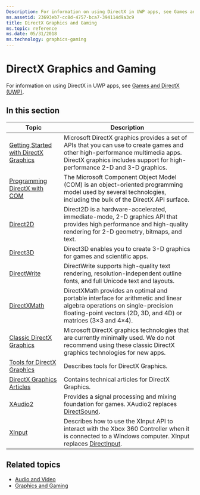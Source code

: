 ```yaml
---
Description: For information on using DirectX in UWP apps, see Games and DirectX (UWP)
ms.assetid: 23693eb7-cc8d-4757-bca7-394114d9a3c9
title: DirectX Graphics and Gaming
ms.topic: reference
ms.date: 05/31/2018
ms.technology: graphics-gaming
---
```


# DirectX Graphics and Gaming

For information on using DirectX in UWP apps, see [Games and DirectX (UWP)](https://docs.microsoft.com/windows/desktop/directx).

## In this section

| Topic | Description |
|-|-|
| [Getting Started with DirectX Graphics](https://msdn.microsoft.com/en-us/library/Hh309467(v=VS.85).aspx) | Microsoft DirectX graphics provides a set of APIs that you can use to create games and other high-performance multimedia apps. DirectX graphics includes support for high-performance 2-D and 3-D graphics. |
| [Programming DirectX with COM](prog-dx-with-com.md) | The Microsoft Component Object Model (COM) is an object-oriented programming model used by several technologies, including the bulk of the DirectX API surface. |
| [Direct2D](https://msdn.microsoft.com/en-us/library/Dd370990(v=VS.85).aspx) | Direct2D is a hardware-accelerated, immediate-mode, 2-D graphics API that provides high performance and high-quality rendering for 2-D geometry, bitmaps, and text. |
| [Direct3D](https://msdn.microsoft.com/en-us/library/Hh309466(v=VS.85).aspx) | Direct3D enables you to create 3-D graphics for games and scientific apps. |
| [DirectWrite](https://msdn.microsoft.com/en-us/library/Dd368038(v=VS.85).aspx) | DirectWrite supports high-quality text rendering, resolution-independent outline fonts, and full Unicode text and layouts. |
| [DirectXMath](https://msdn.microsoft.com/en-us/library/Hh437833(v=VS.85).aspx) | DirectXMath provides an optimal and portable interface for arithmetic and linear algebra operations on single-precision floating-point vectors (2D, 3D, and 4D) or matrices (3×3 and 4×4). |
| [Classic DirectX Graphics](https://msdn.microsoft.com/en-us/library/Hh309465(v=VS.85).aspx) | Microsoft DirectX graphics technologies that are currently minimally used. We do not recommend using these classic DirectX graphics technologies for new apps. |
| [Tools for DirectX Graphics](https://msdn.microsoft.com/en-us/library/Bb232917(v=VS.85).aspx) | Describes tools for DirectX Graphics. |
| [DirectX Graphics Articles](https://msdn.microsoft.com/en-us/library/Ee890073(v=VS.85).aspx) | Contains technical articles for DirectX Graphics. |
| [XAudio2](https://msdn.microsoft.com/en-us/library/Hh405049(v=VS.85).aspx) | Provides a signal processing and mixing foundation for games. XAudio2 replaces [DirectSound](https://msdn.microsoft.com/en-us/library/Ee416960(v=VS.85).aspx). |
| [XInput](https://msdn.microsoft.com/en-us/library/Hh405053(v=VS.85).aspx) | Describes how to use the XInput API to interact with the Xbox 360 Controller when it is connected to a Windows computer. XInput replaces [DirectInput](https://msdn.microsoft.com/en-us/library/Ee416842(v=VS.85).aspx). |

## Related topics

* [Audio and Video](https://msdn.microsoft.com/en-us/library/Ee663260(v=VS.85).aspx)
* [Graphics and Gaming](https://msdn.microsoft.com/en-us/library/Ee663279(v=VS.85).aspx)
